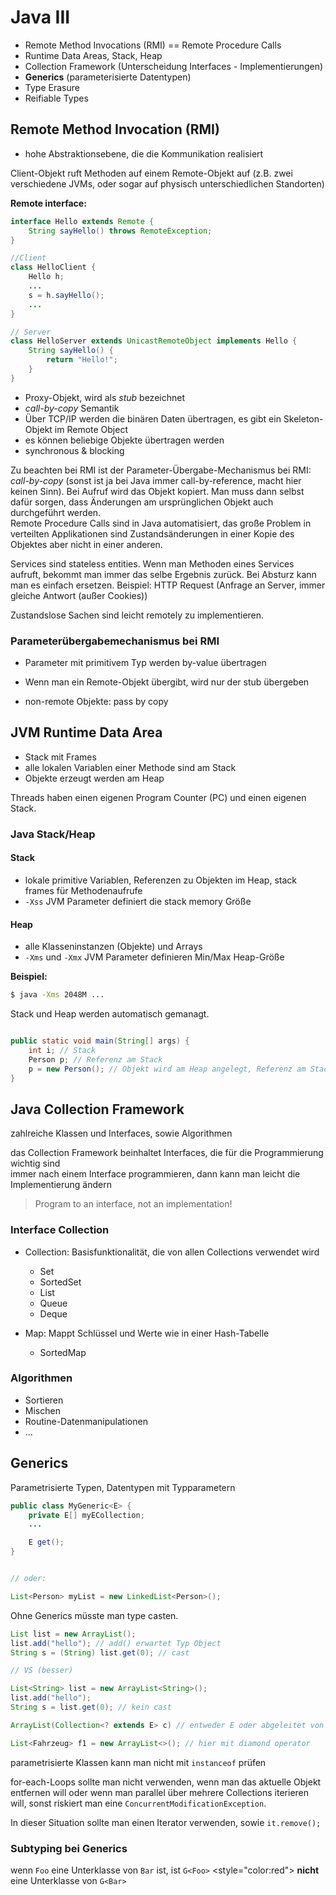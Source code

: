 # Java III
* Remote Method Invocations (RMI) == Remote Procedure Calls
* Runtime Data Areas, Stack, Heap
* Collection Framework (Unterscheidung Interfaces - Implementierungen)
* **Generics** (parameterisierte Datentypen)
* Type Erasure
* Reifiable Types

## Remote Method Invocation (RMI)
* hohe Abstraktionsebene, die die Kommunikation realisiert

Client-Objekt ruft Methoden auf einem Remote-Objekt auf (z.B. zwei verschiedene JVMs, oder sogar auf physisch unterschiedlichen Standorten)

**Remote interface:**

```java
interface Hello extends Remote {
    String sayHello() throws RemoteException;
}

//Client
class HelloClient {    
    Hello h;
    ...
    s = h.sayHello();
    ...
}

// Server
class HelloServer extends UnicastRemoteObject implements Hello {
    String sayHello() {
        return "Hello!";
    }
}
```

* Proxy-Objekt, wird als *stub* bezeichnet
* *call-by-copy* Semantik
* Über TCP/IP werden die binären Daten übertragen, es gibt ein Skeleton-Objekt im Remote Object  
* es können beliebige Objekte übertragen werden
* synchronous & blocking

Zu beachten bei RMI ist der Parameter-Übergabe-Mechanismus bei RMI: *call-by-copy* (sonst ist ja bei Java immer call-by-reference, macht hier keinen Sinn). Bei Aufruf wird das Objekt kopiert. Man muss dann selbst dafür sorgen, dass Änderungen am ursprünglichen Objekt auch durchgeführt werden.  
Remote Procedure Calls sind in Java automatisiert, das große Problem in verteilten Applikationen sind Zustandsänderungen in einer Kopie des Objektes aber nicht in einer anderen.

Services sind stateless entities. Wenn man Methoden eines Services aufruft, bekommt man immer das selbe Ergebnis zurück. Bei Absturz kann man es einfach ersetzen. Beispiel: HTTP Request (Anfrage an Server, immer gleiche Antwort (außer Cookies))

Zustandslose Sachen sind leicht remotely zu implementieren.

### Parameterübergabemechanismus bei RMI
* Parameter mit primitivem Typ werden by-value übertragen

* Wenn man ein Remote-Objekt übergibt, wird nur der stub übergeben
* non-remote Objekte: pass by copy

## JVM Runtime Data Area
* Stack mit Frames
* alle lokalen Variablen einer Methode sind am Stack  
* Objekte erzeugt werden am Heap

Threads haben einen eigenen Program Counter (PC) und einen eigenen Stack.

### Java Stack/Heap
#### Stack
* lokale primitive Variablen, Referenzen zu Objekten im Heap, stack frames für Methodenaufrufe
* ```-Xss``` JVM Parameter definiert die stack memory Größe

#### Heap
* alle Klasseninstanzen (Objekte) und Arrays
* ```-Xms``` und ```-Xmx``` JVM Parameter definieren Min/Max Heap-Größe

**Beispiel:**

```bash
$ java -Xms 2048M ...
```

Stack und Heap werden automatisch gemanagt.
 
```java

public static void main(String[] args) {
    int i; // Stack
    Person p; // Referenz am Stack
    p = new Person(); // Objekt wird am Heap angelegt, Referenz am Stack geändert
}
```

## Java Collection Framework
zahlreiche Klassen und Interfaces, sowie Algorithmen

das Collection Framework beinhaltet Interfaces, die für die Programmierung wichtig sind  
immer nach einem Interface programmieren, dann kann man leicht die Implementierung ändern

> Program to an interface, not an implementation!

### Interface Collection
* Collection: Basisfunktionalität, die von allen Collections verwendet wird
    * Set
    * SortedSet
    * List
    * Queue
    * Deque

* Map: Mappt Schlüssel und Werte wie in einer Hash-Tabelle 
    * SortedMap

### Algorithmen
* Sortieren
* Mischen
* Routine-Datenmanipulationen
* ...

## Generics
Parametrisierte Typen, Datentypen mit Typparametern

```java
public class MyGeneric<E> {
    private E[] myECollection;    
    ...

    E get();
}


// oder:

List<Person> myList = new LinkedList<Person>();

```

Ohne Generics müsste man type casten.

```java
List list = new ArrayList();
list.add("hello"); // add() erwartet Typ Object
String s = (String) list.get(0); // cast

// VS (besser)

List<String> list = new ArrayList<String>();
list.add("hello");
String s = list.get(0); // kein cast
```

```java
ArrayList(Collection<? extends E> c) // entweder E oder abgeleitet von E
```


```java
List<Fahrzeug> f1 = new ArrayList<>(); // hier mit diamond operator
```

parametrisierte Klassen kann man nicht mit ```instanceof``` prüfen

for-each-Loops sollte man nicht verwenden, wenn man das aktuelle Objekt entfernen will oder wenn man parallel über mehrere Collections iterieren will, sonst riskiert man eine ```ConcurrentModificationException```.

In dieser Situation sollte man einen Iterator verwenden, sowie ```it.remove();```

### Subtyping bei Generics
wenn ```Foo``` eine Unterklasse von ```Bar``` ist, ist ```G<Foo>``` <style="color:red"> **nicht** </style> eine Unterklasse von ```G<Bar>```























